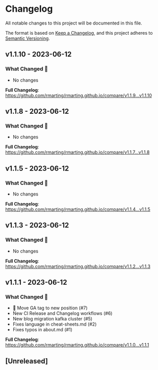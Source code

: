 # Changelog

All notable changes to this project will be documented in this file.

The format is based on [Keep a Changelog](https://keepachangelog.com/en/1.0.0/),
and this project adheres to [Semantic Versioning](https://semver.org/spec/v2.0.0.html).

## v1.1.10 - 2023-06-12

### What Changed 👀

- No changes

**Full Changelog**: https://github.com/rmarting/rmarting.github.io/compare/v1.1.9...v1.1.10

## v1.1.8 - 2023-06-12

### What Changed 👀

- No changes

**Full Changelog**: https://github.com/rmarting/rmarting.github.io/compare/v1.1.7...v1.1.8

## v1.1.5 - 2023-06-12

### What Changed 👀

- No changes

**Full Changelog**: https://github.com/rmarting/rmarting.github.io/compare/v1.1.4...v1.1.5

## v1.1.3 - 2023-06-12

### What Changed 👀

- No changes

**Full Changelog**: https://github.com/rmarting/rmarting.github.io/compare/v1.1.2...v1.1.3

## v1.1.1 - 2023-06-12

### What Changed 👀

- 🧐 Move GA tag to new position (#7)
- New CI Release and Changelog workflows (#6)
- New blog migration kafka cluster (#5)
- Fixes language in cheat-sheets.md (#2)
- Fixes typos in about.md (#1)

**Full Changelog**: https://github.com/rmarting/rmarting.github.io/compare/v1.1.0...v1.1.1

## [Unreleased]
